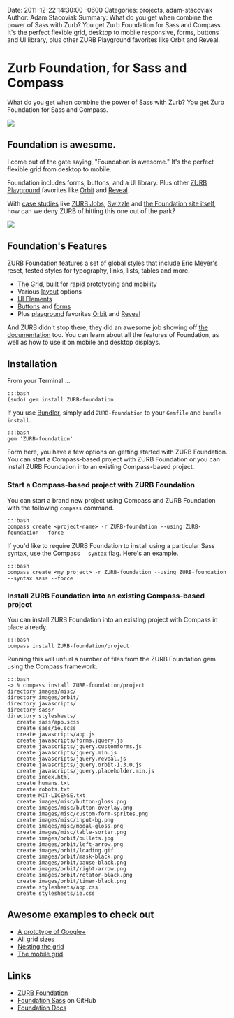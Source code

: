 Date: 2011-12-22 14:30:00 -0600
Categories: projects, adam-stacoviak
Author: Adam Stacoviak
Summary: What do you get when combine the power of Sass with Zurb? You get Zurb Foundation for Sass and Compass. It's the perfect flexible grid, desktop to mobile responsive, forms, buttons and UI library, plus other ZURB Playground favorites like Orbit and Reveal.

# Zurb Foundation, for Sass and Compass

What do you get when combine the power of Sass with Zurb? You get Zurb Foundation for Sass and Compass.

<a href="http://foundation.zurb.com/"><img src="/attachments/zurb-foundation.png" class="full" /></a>

## Foundation is awesome.

I come out of the gate saying, "Foundation is awesome." It's the perfect flexible grid from desktop to mobile.

Foundation includes forms, buttons, and a UI library. Plus other [ZURB Playground](http://www.zurb.com/playground) favorites like [Orbit](http://www.zurb.com/playground/orbit-jquery-image-slider) and [Reveal](http://www.zurb.com/playground/reveal-modal-plugin).

With [case studies](http://foundation.zurb.com/case-foundation.php) like [ZURB Jobs](http://www.zurb.com/jobs), [Swizzle](http://foundation.zurb.com/case-swizzle.php) and [the Foundation site itself](http://foundation.zurb.com/case-foundation.php), how can we deny ZURB of hitting this one out of the park?

<a href="http://www.getswizzle.com/"><img src="http://foundation.zurb.com/images/case-swizzle.jpg" class="full" /></a>

## Foundation's Features

ZURB Foundation features a set of global styles that include Eric Meyer's reset, tested styles for typography, links, lists, tables and more.

* [The Grid](http://foundation.zurb.com/grid.php), built for [rapid prototyping](http://foundation.zurb.com/prototyping.php) and [mobility](http://foundation.zurb.com/mobile.php)
* Various [layout](http://foundation.zurb.com/docs/layout.php) options
* [UI Elements](http://foundation.zurb.com/docs/ui.php)
* [Buttons](http://foundation.zurb.com/docs/buttons.php) and [forms](http://foundation.zurb.com/docs/forms.php)
* Plus [playground](http://www.zurb.com/playground) favorites [Orbit](http://www.zurb.com/playground/orbit-jquery-image-slider) and [Reveal](http://www.zurb.com/playground/reveal-modal-plugin)

And ZURB didn't stop there, they did an awesome job showing off [the documentation](http://foundation.zurb.com/docs/index.php) too. You can learn about all the features of Foundation, as well as how to use it on mobile and desktop displays.

## Installation

From your Terminal ...
    
    :::bash
    (sudo) gem install ZURB-foundation
    
If you use [Bundler](http://gembundler.com/), simply add `ZURB-foundation` to your `Gemfile` and `bundle install`.

    :::bash
    gem 'ZURB-foundation'
    
Form here, you have a few options on getting started with ZURB Foundation. You can start a Compass-based project with ZURB Foundation or you can install ZURB Foundation into an existing Compass-based project.

### Start a Compass-based project with ZURB Foundation

You can start a brand new project using Compass and ZURB Foundation with the following `compass` command.

    :::bash
    compass create <project-name> -r ZURB-foundation --using ZURB-foundation --force

If you'd like to require ZURB Foundation to install using a particular Sass syntax, use the Compass `--syntax` flag. Here's an example.

    :::bash
    compass create <my_project> -r ZURB-foundation --using ZURB-foundation --syntax sass --force

### Install ZURB Foundation into an existing Compass-based project

You can install ZURB Foundation into an existing project with Compass in place already.

    :::bash
    compass install ZURB-foundation/project

Running this will unfurl a number of files from the ZURB Foundation gem using the Compass framework.

    :::bash
    -> % compass install ZURB-foundation/project
    directory images/misc/ 
    directory images/orbit/ 
    directory javascripts/ 
    directory sass/ 
    directory stylesheets/ 
       create sass/app.scss 
       create sass/ie.scss 
       create javascripts/app.js 
       create javascripts/forms.jquery.js 
       create javascripts/jquery.customforms.js 
       create javascripts/jquery.min.js 
       create javascripts/jquery.reveal.js 
       create javascripts/jquery.orbit-1.3.0.js 
       create javascripts/jquery.placeholder.min.js 
       create index.html 
       create humans.txt 
       create robots.txt 
       create MIT-LICENSE.txt 
       create images/misc/button-gloss.png 
       create images/misc/button-overlay.png 
       create images/misc/custom-form-sprites.png 
       create images/misc/input-bg.png 
       create images/misc/modal-gloss.png 
       create images/misc/table-sorter.png 
       create images/orbit/bullets.jpg 
       create images/orbit/left-arrow.png 
       create images/orbit/loading.gif 
       create images/orbit/mask-black.png 
       create images/orbit/pause-black.png 
       create images/orbit/right-arrow.png 
       create images/orbit/rotator-black.png 
       create images/orbit/timer-black.png 
       create stylesheets/app.css 
       create stylesheets/ie.css 


## Awesome examples to check out

* [A prototype of Google+](http://foundation.zurb.com/prototype-example2.php)
* [All grid sizes](http://foundation.zurb.com/grid-example1.php)
* [Nesting the grid](http://foundation.zurb.com/grid-example2.php)
* [The mobile grid](http://foundation.zurb.com/mobile-example1.php)

## Links

* [ZURB Foundation](http://foundation.zurb.com/)
* [Foundation Sass](https://github.com/zurb/foundation-sass) on GitHub
* [Foundation Docs](http://foundation.zurb.com/docs/)
